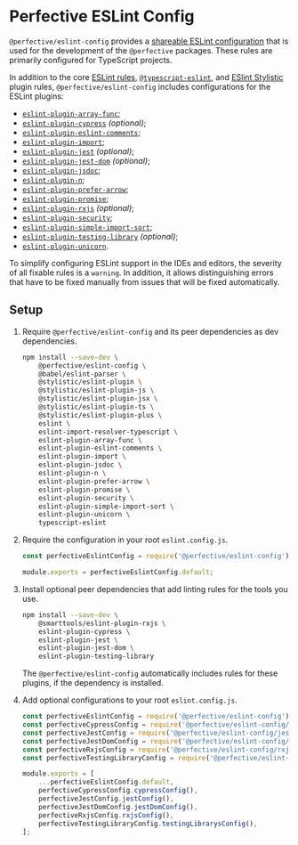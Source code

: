 # Perfective ESLint Config

`@perfective/eslint-config` provides
a [shareable ESLint configuration](https://eslint.org/docs/latest/developer-guide/shareable-configs)
that is used for the development of the `@perfective` packages.
These rules are primarily configured for TypeScript projects.

In addition to the core [ESLint rules](https://eslint.org/docs/latest/rules/),
[`@typescript-eslint`](https://typescript-eslint.io/rules/),
and [ESlint Stylistic](https://eslint.style) plugin rules,
`@perfective/eslint-config` includes configurations for the ESLint plugins:

- [`eslint-plugin-array-func`](https://github.com/freaktechnik/eslint-plugin-array-func);
- [`eslint-plugin-cypress`](https://github.com/cypress-io/eslint-plugin-cypress) _(optional)_;
- [`eslint-plugin-eslint-comments`](https://mysticatea.github.io/eslint-plugin-eslint-comments/);
- [`eslint-plugin-import`](https://github.com/import-js/eslint-plugin-import);
- [`eslint-plugin-jest`](https://github.com/jest-community/eslint-plugin-jest) _(optional)_;
- [`eslint-plugin-jest-dom`](https://github.com/testing-library/eslint-plugin-jest-dom) _(optional)_;
- [`eslint-plugin-jsdoc`](https://github.com/gajus/eslint-plugin-jsdoc);
- [`eslint-plugin-n`](https://github.com/eslint-community/eslint-plugin-n);
- [`eslint-plugin-prefer-arrow`](https://github.com/TristonJ/eslint-plugin-prefer-arrow);
- [`eslint-plugin-promise`](https://github.com/eslint-community/eslint-plugin-promise);
- [`eslint-plugin-rxjs`](https://github.com/cartant/eslint-plugin-rxjs) _(optional)_;
- [`eslint-plugin-security`](https://github.com/eslint-community/eslint-plugin-security);
- [`eslint-plugin-simple-import-sort`](https://github.com/lydell/eslint-plugin-simple-import-sort);
- [`eslint-plugin-testing-library`](https://github.com/testing-library/eslint-plugin-testing-library) _(optional)_;
- [`eslint-plugin-unicorn`](https://github.com/sindresorhus/eslint-plugin-unicorn).

To simplify configuring ESLint support in the IDEs and editors,
the severity of all fixable rules is a `warning`.
In addition, it allows distinguishing errors that have to be fixed manually
from issues that will be fixed automatically.

## Setup

1. Require `@perfective/eslint-config` and its peer dependencies as dev dependencies.

    ```bash
    npm install --save-dev \
        @perfective/eslint-config \
        @babel/eslint-parser \
        @stylistic/eslint-plugin \
        @stylistic/eslint-plugin-js \
        @stylistic/eslint-plugin-jsx \
        @stylistic/eslint-plugin-ts \
        @stylistic/eslint-plugin-plus \
        eslint \
        eslint-import-resolver-typescript \
        eslint-plugin-array-func \
        eslint-plugin-eslint-comments \
        eslint-plugin-import \
        eslint-plugin-jsdoc \
        eslint-plugin-n \
        eslint-plugin-prefer-arrow \
        eslint-plugin-promise \
        eslint-plugin-security \
        eslint-plugin-simple-import-sort \
        eslint-plugin-unicorn \
        typescript-eslint
    ```

2. Require the configuration in your root `eslint.config.js`.

    ```javascript
    const perfectiveEslintConfig = require('@perfective/eslint-config');

    module.exports = perfectiveEslintConfig.default;
    ```

3. Install optional peer dependencies that add linting rules for the tools you use.

    ```bash
    npm install --save-dev \
        @smarttools/eslint-plugin-rxjs \
        eslint-plugin-cypress \
        eslint-plugin-jest \
        eslint-plugin-jest-dom \
        eslint-plugin-testing-library
    ```

    The `@perfective/eslint-config` automatically includes rules for these plugins,
    if the dependency is installed.

4. Add optional configurations to your root `eslint.config.js`.

    ```javascript
    const perfectiveEslintConfig = require('@perfective/eslint-config');
    const perfectiveCypressConfig = require('@perfective/eslint-config/cypress');
    const perfectiveJestConfig = require('@perfective/eslint-config/jest');
    const perfectiveJestDomConfig = require('@perfective/eslint-config/jest-dom');
    const perfectiveRxjsConfig = require('@perfective/eslint-config/rxjs');
    const perfectiveTestingLibraryConfig = require('@perfective/eslint-config/testing-library');

    module.exports = [
        ...perfectiveEslintConfig.default,
        perfectiveCypressConfig.cypressConfig(),
        perfectiveJestConfig.jestConfig(),
        perfectiveJestDomConfig.jestDomConfig(),
        perfectiveRxjsConfig.rxjsConfig(),
        perfectiveTestingLibraryConfig.testingLibrarysConfig(),
    ];
    ```

